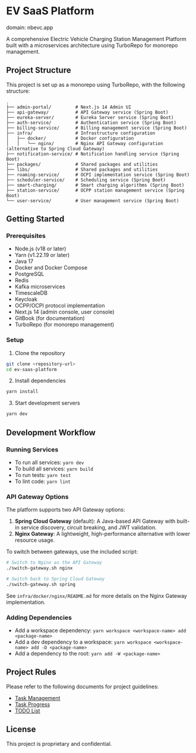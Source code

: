 # EV SaaS Platform

domain: nbevc.app

A comprehensive Electric Vehicle Charging Station Management Platform built with a microservices architecture using TurboRepo for monorepo management.

## Project Structure

This project is set up as a monorepo using TurboRepo, with the following structure:

```
.
├── admin-portal/         # Next.js 14 Admin UI
├── api-gateway/          # API Gateway service (Spring Boot)
├── eureka-server/        # Eureka Server service (Spring Boot)
├── auth-service/         # Authentication service (Spring Boot)
├── billing-service/      # Billing management service (Spring Boot)
├── infra/                # Infrastructure configuration
│   ├── docker/           # Docker configuration
│   │   └── nginx/        # Nginx API Gateway configuration (alternative to Spring Cloud Gateway)
├── notification-service/ # Notification handling service (Spring Boot)
├── packages/             # Shared packages and utilities
├── libs/                 # Shared packages and utilities
├── roaming-service/      # OCPI implementation service (Spring Boot)
├── scheduler-service/    # Scheduling service (Spring Boot)
├── smart-charging/       # Smart charging algorithms (Spring Boot)
├── station-service/      # OCPP station management service (Spring Boot)
└── user-service/         # User management service (Spring Boot)
```

## Getting Started

### Prerequisites

- Node.js (v18 or later)
- Yarn (v1.22.19 or later)
- Java 17
- Docker and Docker Compose
- PostgreSQL
- Redis
- Kafka microservices
- TimescaleDB
- Keycloak
- OCPP/OCPI protocol implementation
- Next.js 14 (admin console, user console)
- GitBook (for documentation)
- TurboRepo (for monorepo management)

### Setup

1. Clone the repository

```bash
git clone <repository-url>
cd ev-saas-platform
```

2. Install dependencies

```bash
yarn install
```

3. Start development servers

```bash
yarn dev
```

## Development Workflow

### Running Services

- To run all services: `yarn dev`
- To build all services: `yarn build`
- To run tests: `yarn test`
- To lint code: `yarn lint`

### API Gateway Options

The platform supports two API Gateway options:

1. **Spring Cloud Gateway** (default): A Java-based API Gateway with built-in service discovery, circuit breaking, and JWT validation.
2. **Nginx Gateway**: A lightweight, high-performance alternative with lower resource usage.

To switch between gateways, use the included script:

```bash
# Switch to Nginx as the API Gateway
./switch-gateway.sh nginx

# Switch back to Spring Cloud Gateway
./switch-gateway.sh spring
```

See `infra/docker/nginx/README.md` for more details on the Nginx Gateway implementation.

### Adding Dependencies

- Add a workspace dependency: `yarn workspace <workspace-name> add <package-name>`
- Add a dev dependency to a workspace: `yarn workspace <workspace-name> add -D <package-name>`
- Add a dependency to the root: `yarn add -W <package-name>`

## Project Rules

Please refer to the following documents for project guidelines:

- [Task Management](./TASK_MANAGEMENT.md)
- [Task Progress](./TASK_PROGRESS.md)
- [TODO List](./TODO.md)

## License

This project is proprietary and confidential.